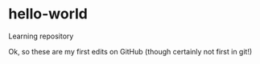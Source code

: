 # hello-world
Learning repository

Ok, so these are my first edits on GitHub (though certainly not first in git!)
